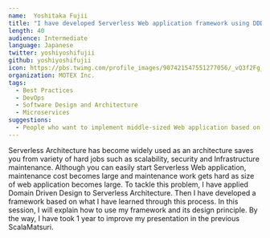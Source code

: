 ```yaml
---
name:  Yoshitaka Fujii
title: "I have developed Serverless Web application framework using DDD"
length: 40
audience: Intermediate
language: Japanese
twitter: yoshiyoshifujii
github: yoshiyoshifujii
icon: https://pbs.twimg.com/profile_images/907421547551277056/_vQ3f2Fg_400x400.jpg
organization: MOTEX Inc.
tags:
  - Best Practices
  - DevOps
  - Software Design and Architecture
  - Microservices
suggestions:
  - People who want to implement middle-sized Web application based on Serverless Architecture
---
```

Serverless Architecture has become widely used as an architecture saves you from variety of hard jobs such as scalability, security and Infrastructure maintenance.
Although you can easily start Serverless Web application, maintenance cost becomes large and maintenance work gets hard as size of web application becomes large.
To tackle this problem, I have applied Domain Driven Design to Serverless Architecture. Then I have developed a framework based on what I have learned through this process.
In this session, I will explain how to use my framework and its design principle.
By the way, I have took 1 year to improve my presentation in the previous ScalaMatsuri.
